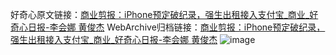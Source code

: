 好奇心原文链接：[商业剪报：iPhone预定破纪录，强生出租接入支付宝_商业_好奇心日报-李会娜 黄俊杰](https://www.qdaily.com/articles/2388.html)
WebArchive归档链接：[商业剪报：iPhone预定破纪录，强生出租接入支付宝_商业_好奇心日报-李会娜 黄俊杰](http://web.archive.org/web/20190623151052/https://www.qdaily.com/articles/2388.html)
![image](http://ww3.sinaimg.cn/large/007d5XDpgy1g3vc1ea5nxj30u04dqkjl)